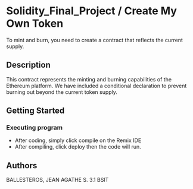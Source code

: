 # Solidity_Final_Project / Create My Own Token

To mint and burn, you need to create a contract that reflects the current supply.

## Description

This contract represents the minting and burning capabilities of the Ethereum platform. 
We have included a conditional declaration to prevent burning out beyond the current token supply. 

## Getting Started

### Executing program

* After coding, simply click compile on the Remix IDE
* After compiling, click deploy then the code will run.

## Authors

BALLESTEROS, JEAN AGATHE S.
3.1 BSIT
